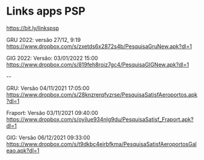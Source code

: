# Links apps PSP
https://bit.ly/linkspsp

GRU 2022: versão 27/12, 9:19
https://www.dropbox.com/s/zxetds6x2872s4b/PesquisaGruNew.apk?dl=1


GIG 2022: Versão: 03/01/2022 15:00
https://www.dropbox.com/s/819feh8roiz7gc4/PesquisaGIGNew.apk?dl=1


--

GRU: Versão 04/11/2021  17:05:00
https://www.dropbox.com/s/28knzrerqfvzrse/PesquisaSatisfAeroportos.apk?dl=1
 
Fraport: Versão 03/11/2021  09:40:00
https://www.dropbox.com/s/oyilue934nlg9du/PesquisaSatisf_Fraport.apk?dl=1
 
GIG: Versão 06/12/2021  09:33:00
https://www.dropbox.com/s/t9dkbc4eirbfkma/PesquisaSatisfAeroportosGaleao.apk?dl=1












